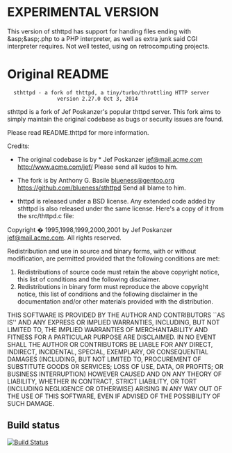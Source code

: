 # EXPERIMENTAL VERSION

This version of sthttpd has support for handing files ending with &asp;&asp;.php to a PHP interpreter, as well as extra junk said CGI interpreter requires.   Not well tested, using on retrocomputing projects.

# Original README


      sthttpd - a fork of thttpd, a tiny/turbo/throttling HTTP server
                    version 2.27.0 Oct 3, 2014

sthttpd is a fork of Jef Poskanzer's popular thttpd server.  This fork aims to simply maintain the original codebase as bugs or security issues are found.

Please read README.thttpd for more information.

Credits:

* The original codebase is by * Jef Poskanzer <jef@mail.acme.com>  http://www.acme.com/jef/ Please send all kudos to him.

* The fork is by Anthony G. Basile <blueness@gentoo.org> https://github.com/blueness/sthttpd Send all blame to him.

* thttpd is released under a BSD license.  Any extended code added by sthttpd is also released under the same license.  Here's a copy of it from the src/thttpd.c file:


 Copyright � 1995,1998,1999,2000,2001 by Jef Poskanzer <jef@mail.acme.com>.
 All rights reserved.

 Redistribution and use in source and binary forms, with or without
 modification, are permitted provided that the following conditions
 are met:
 1. Redistributions of source code must retain the above copyright
    notice, this list of conditions and the following disclaimer.
 2. Redistributions in binary form must reproduce the above copyright
    notice, this list of conditions and the following disclaimer in the
    documentation and/or other materials provided with the distribution.

 THIS SOFTWARE IS PROVIDED BY THE AUTHOR AND CONTRIBUTORS ``AS IS'' AND
 ANY EXPRESS OR IMPLIED WARRANTIES, INCLUDING, BUT NOT LIMITED TO, THE
 IMPLIED WARRANTIES OF MERCHANTABILITY AND FITNESS FOR A PARTICULAR PURPOSE
 ARE DISCLAIMED.  IN NO EVENT SHALL THE AUTHOR OR CONTRIBUTORS BE LIABLE
 FOR ANY DIRECT, INDIRECT, INCIDENTAL, SPECIAL, EXEMPLARY, OR CONSEQUENTIAL
 DAMAGES (INCLUDING, BUT NOT LIMITED TO, PROCUREMENT OF SUBSTITUTE GOODS
 OR SERVICES; LOSS OF USE, DATA, OR PROFITS; OR BUSINESS INTERRUPTION)
 HOWEVER CAUSED AND ON ANY THEORY OF LIABILITY, WHETHER IN CONTRACT, STRICT
 LIABILITY, OR TORT (INCLUDING NEGLIGENCE OR OTHERWISE) ARISING IN ANY WAY
 OUT OF THE USE OF THIS SOFTWARE, EVEN IF ADVISED OF THE POSSIBILITY OF
 SUCH DAMAGE.

## Build status
[![Build Status](https://travis-ci.org/blueness/sthttpd.svg?branch=master)](https://travis-ci.org/blueness/sthttpd)

